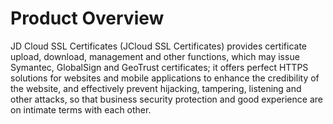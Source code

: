 # Product Overview
JD Cloud SSL Certificates (JCloud SSL Certificates) provides certificate upload, download, management and other functions, which may issue Symantec, GlobalSign and GeoTrust certificates; it offers perfect HTTPS solutions for websites and mobile applications to enhance the credibility of the website, and effectively prevent hijacking, tampering, listening and other attacks, so that business security protection and good experience are on intimate terms with each other.

